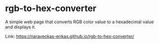 # rgb-to-hex-converter

A simple web page that converts RGB color value to a hexadecimal value and displays it.

Link: https://naraveckas-erikas.github.io/rgb-to-hex-converter/
